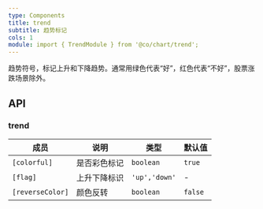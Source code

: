```yaml
---
type: Components
title: trend
subtitle: 趋势标记
cols: 1
module: import { TrendModule } from '@co/chart/trend';
---
```


趋势符号，标记上升和下降趋势。通常用绿色代表“好”，红色代表“不好”，股票涨跌场景除外。

## API

### trend

成员 | 说明 | 类型 | 默认值
----|------|-----|------
`[colorful]` | 是否彩色标记 | `boolean` | `true`
`[flag]` | 上升下降标识 | `'up','down'` | -
`[reverseColor]` | 颜色反转 | `boolean` | `false`
